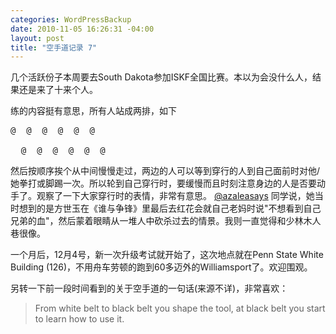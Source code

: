 ```yaml
--- 
categories: WordPressBackup
date: 2010-11-05 16:26:31 -04:00
layout: post
title: "空手道记录 7"
---
```

几个活跃份子本周要去South Dakota参加ISKF全国比赛。本以为会没什么人，结果还是来了十来个人。

练的内容挺有意思，所有人站成两排，如下
<pre>
@  @  @  @  @  @

  @  @  @  @  @  @
</pre>
然后按顺序挨个从中间慢慢走过，两边的人可以等到穿行的人到自己面前时对他/她拳打或脚踢一次。所以轮到自己穿行时，要缓慢而且时刻注意身边的人是否要动手了。观察了一下大家穿行时的表情，非常有意思。 <a href="http://twitter.com/azaleasays">@azaleasays</a> 同学说，她当时想到的是方世玉在《谁与争锋》里最后去红花会就自己老妈时说"不想看到自己兄弟的血"，然后蒙着眼睛从一堆人中砍杀过去的情景。我则一直觉得和少林木人巷很像。

一个月后，12月4号，新一次升级考试就开始了，这次地点就在Penn State White Building (126)，不用舟车劳顿的跑到60多迈外的Williamsport了。欢迎围观。

另转一下前一段时间看到的关于空手道的一句话(来源不详)，非常喜欢：


<blockquote>From white belt to black belt you shape the tool, at black belt you start to learn how to use it.
</blockquote>
